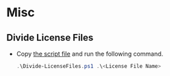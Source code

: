 # Misc

## Divide License Files
- Copy [the script file](scripts/Divide-LicenseFiles.ps1) and run the following command.
  ```powershell
  .\Divide-LicenseFiles.ps1 .\<License File Name>
  ```